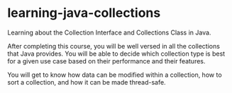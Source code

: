 # learning-java-collections
Learning about the Collection Interface and Collections Class in Java.


After completing this course, you will be well versed in all the collections that Java provides. You will be able to decide which collection type is best for a given use case based on their performance and their features.

You will get to know how data can be modified within a collection, how to sort a collection, and how it can be made thread-safe.
